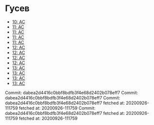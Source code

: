 # Гусев
- [10: AC](10.md)
- [11: AC](11.md)
- [11: AC](11.md)
- [11: AC](11.md)
- [11: AC](11.md)
- [12: AC](12.md)
- [12: AC](12.md)
- [12: AC](12.md)
- [12: AC](12.md)
- [13: AC](13.md)
- [13: AC](13.md)
- [13: AC](13.md)
- [13: AC](13.md)




Commit: dabea2d4416c0bbf8bdfb3f4e68d2402b078eff7
Commit: dabea2d4416c0bbf8bdfb3f4e68d2402b078eff7
Commit: dabea2d4416c0bbf8bdfb3f4e68d2402b078eff7
 fetched at: 20200926-111759
 fetched at: 20200926-111759
Commit: dabea2d4416c0bbf8bdfb3f4e68d2402b078eff7
 fetched at: 20200926-111759
 fetched at: 20200926-111759
